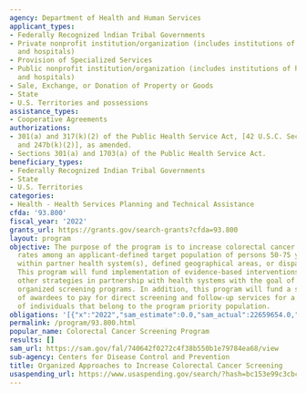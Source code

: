 ```yaml
---
agency: Department of Health and Human Services
applicant_types:
- Federally Recognized lndian Tribal Governments
- Private nonprofit institution/organization (includes institutions of higher education
  and hospitals)
- Provision of Specialized Services
- Public nonprofit institution/organization (includes institutions of higher education
  and hospitals)
- Sale, Exchange, or Donation of Property or Goods
- State
- U.S. Territories and possessions
assistance_types:
- Cooperative Agreements
authorizations:
- 301(a) and 317(k)(2) of the Public Health Service Act, [42 U.S.C. Section 241(a)
  and 247b(k)(2)], as amended.
- Sections 301(a) and 1703(a) of the Public Health Service Act.
beneficiary_types:
- Federally Recognized Indian Tribal Governments
- State
- U.S. Territories
categories:
- Health - Health Services Planning and Technical Assistance
cfda: '93.800'
fiscal_year: '2022'
grants_url: https://grants.gov/search-grants?cfda=93.800
layout: program
objective: The purpose of the program is to increase colorectal cancer (CRC) screening
  rates among an applicant-defined target population of persons 50-75 years of age
  within partner health system(s), defined geographical areas, or disparate populations.
  This program will fund implementation of evidence-based interventions (EBIs) and
  other strategies in partnership with health systems with the goal of instituting
  organized screening programs. In addition, this program will fund a small number
  of awardees to pay for direct screening and follow-up services for a limited number
  of individuals that belong to the program priority population.
obligations: '[{"x":"2022","sam_estimate":0.0,"sam_actual":22659654.0,"usa_spending_actual":21554885.21},{"x":"2023","sam_estimate":22103199.0,"sam_actual":0.0,"usa_spending_actual":22103199.0},{"x":"2024","sam_estimate":22103199.0,"sam_actual":0.0,"usa_spending_actual":18327905.0}]'
permalink: /program/93.800.html
popular_name: Colorectal Cancer Screening Program
results: []
sam_url: https://sam.gov/fal/740642f0272c4f38b550b1e79784ea68/view
sub-agency: Centers for Disease Control and Prevention
title: Organized Approaches to Increase Colorectal Cancer Screening
usaspending_url: https://www.usaspending.gov/search/?hash=bc153e99c3cbc24f1679cc076c36274d
---
```

